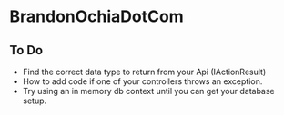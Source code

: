 # BrandonOchiaDotCom

## To Do
* Find the correct data type to return from your Api (IActionResult)
* How to add code if one of your controllers throws an exception.
* Try using an in memory db context until you can get your database setup.
